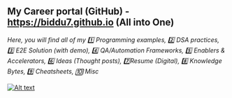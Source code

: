## My Career portal (GitHub) - https://biddu7.github.io (All into One)
*Here, you will find all of my :one: Programming examples, :two: DSA practices, :three: E2E Solution (with demo), :four: QA/Automation Frameworks, :five: Enablers & Accelerators, :six: Ideas (Thought posts), :seven:Resume (Digital), :eight: Knowledge Bytes, :nine: Cheatsheets, :keycap_ten: Misc*


[![Alt text](https://github.com/biddu7/biddu7/assets/27678248/e1c83a00-1c06-4f38-9514-cb3ae355ee10 "Click me")](https://biddu7.github.io)
